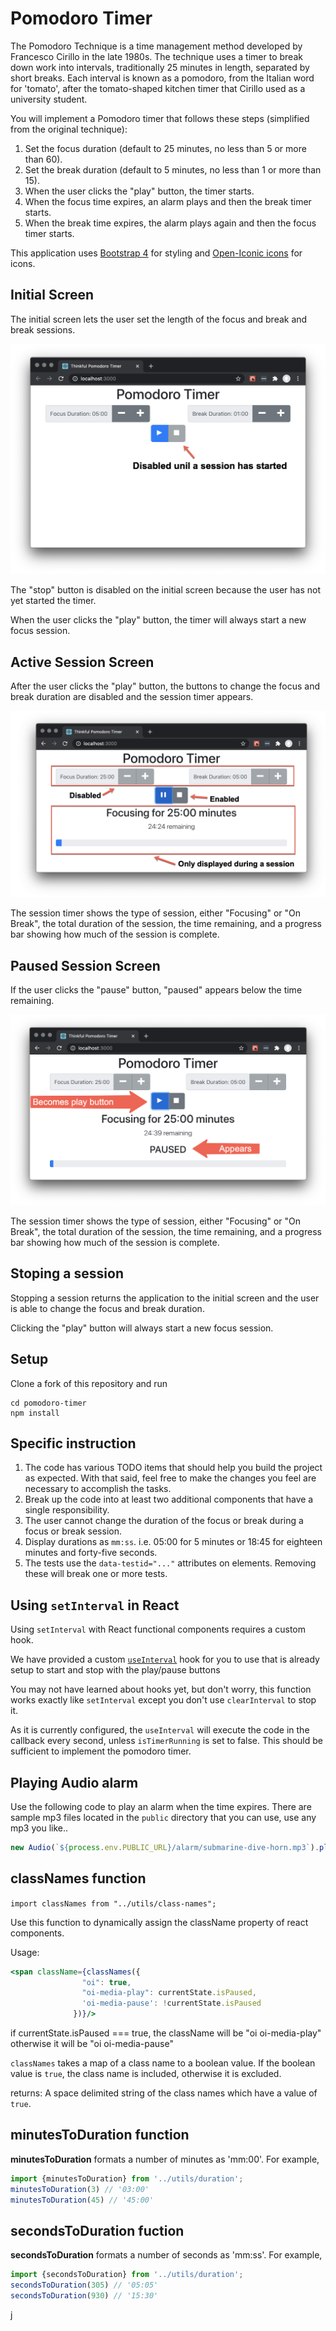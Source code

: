 # Pomodoro Timer

The Pomodoro Technique is a time management method developed by Francesco Cirillo in the late 1980s.
The technique uses a timer to break down work into intervals, traditionally 25 minutes in length, separated by short breaks. Each interval is known as a pomodoro, from the Italian word for 'tomato', after the tomato-shaped kitchen timer that Cirillo used as a university student.

You will implement a Pomodoro timer that follows these steps (simplified from the original technique):

1. Set the focus duration (default to 25 minutes, no less than 5 or more than 60).
1. Set the break duration (default to 5 minutes, no less than 1 or more than 15).
1. When the user clicks the "play" button, the timer starts.
1. When the focus time expires, an alarm plays and then the break timer starts.
1. When the break time expires, the alarm plays again and then the focus timer starts.

This application uses [Bootstrap 4](https://getbootstrap.com/) for styling and [Open-Iconic icons](https://useiconic.com/open) for icons.

## Initial Screen

The initial screen lets the user set the length of the focus and break and break sessions. 

![Initial Screen](./docs/pomodoro-initial-screen.png)

The "stop" button is disabled on the initial screen because the user has not yet started the timer.  

When the user clicks the "play" button, the timer will always start a new focus session.

## Active Session Screen

After the user clicks the "play" button, the buttons to change the focus and break duration are disabled and the session timer appears. 

![Active Session Screen](./docs/pomodoro-active-sesson.png) 

The session timer shows the type of session, either "Focusing" or "On Break", the total duration of the session, the time remaining, and a progress bar showing how much of the session is complete.

## Paused Session Screen

If the user clicks the "pause" button, "paused" appears below the time remaining. 

![Paused Session Screen](./docs/pomodoro-paused-session.png) 

The session timer shows the type of session, either "Focusing" or "On Break", the total duration of the session, the time remaining, and a progress bar showing how much of the session is complete.

## Stoping a session

Stopping a session returns the application to the initial screen and the user is able to change the focus and break duration. 

Clicking the "play" button will always start a new focus session.

## Setup

Clone a fork of this repository and run

```shell
cd pomodoro-timer
npm install
```


## Specific instruction

1. The code has various TODO items that should help you build the project as expected. With that said, feel free to make the changes you feel are necessary to accomplish the tasks.
1. Break up the code into at least two additional components that have a single responsibility.
1. The user cannot change the duration of the focus or break during a focus or break session. 
1. Display durations as `mm:ss`. i.e. 05:00 for 5 minutes or 18:45 for eighteen minutes and forty-five seconds.
1. The tests use the `data-testid="..."` attributes on elements. Removing these will break one or more tests.

## Using `setInterval` in React

Using `setInterval` with React functional components requires a custom hook. 

We have provided a custom [`useInterval`](./src/useInterval/index.js) hook for you to use that is already setup to start and stop with the play/pause buttons

You may not have learned about hooks yet, but don't worry, this function works exactly like `setInterval` except you don't use `clearInterval` to stop it. 

As it is currently configured, the `useInterval` will execute the code in the callback every second, unless `isTimerRunning` is set to false.
This should be sufficient to implement the pomodoro timer.

## Playing Audio alarm

Use the following code to play an alarm when the time expires. There are sample mp3 files located in the `public` directory that you can use, use any mp3 you like..
```javascript
new Audio(`${process.env.PUBLIC_URL}/alarm/submarine-dive-horn.mp3`).play();
```

## classNames function

`import classNames from "../utils/class-names";`

Use this function to dynamically assign the className property of react components.

Usage:
```jsx
<span className={classNames({
                "oi": true,
                "oi-media-play": currentState.isPaused,
                'oi-media-pause': !currentState.isPaused
              })}/>
 ```
 if currentState.isPaused === true, the className will be "oi oi-media-play" otherwise it will be "oi oi-media-pause"
 
`classNames` takes a map of a class name to a boolean value. If the boolean value is `true`, the class name is included, otherwise it is excluded.

returns: A space delimited string of the class names which have a value of `true`.

## minutesToDuration function

**minutesToDuration** formats a number of minutes as 'mm:00'. For example,

```javascript
import {minutesToDuration} from '../utils/duration';
minutesToDuration(3) // '03:00'
minutesToDuration(45) // '45:00'
```

## secondsToDuration fuction

**secondsToDuration** formats a number of seconds as 'mm:ss'. For example,

```javascript
import {secondsToDuration} from '../utils/duration';
secondsToDuration(305) // '05:05'
secondsToDuration(930) // '15:30'
```


j
